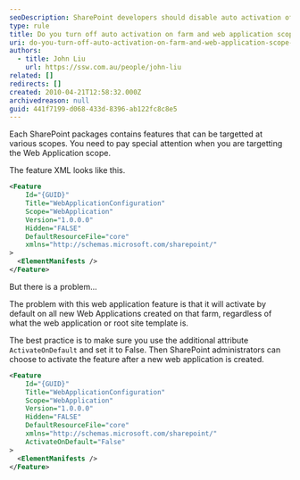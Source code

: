 ```yaml
---
seoDescription: SharePoint developers should disable auto activation of features at farm and web application scopes to ensure control over feature deployment.
type: rule
title: Do you turn off auto activation on farm and web application scope features?
uri: do-you-turn-off-auto-activation-on-farm-and-web-application-scope-features
authors:
  - title: John Liu
    url: https://ssw.com.au/people/john-liu
related: []
redirects: []
created: 2010-04-21T12:58:32.000Z
archivedreason: null
guid: 441f7199-d068-433d-8396-ab122fc8c8e5
---
```


Each SharePoint packages contains features that can be targetted at various scopes. You need to pay special attention when you are targetting the Web Application scope.

The feature XML looks like this.

```xml
<Feature
    Id="{GUID}"
    Title="WebApplicationConfiguration"
    Scope="WebApplication"
    Version="1.0.0.0"
    Hidden="FALSE"
    DefaultResourceFile="core"
    xmlns="http://schemas.microsoft.com/sharepoint/"
>
  <ElementManifests />
</Feature>
```

But there is a problem...

<!--endintro-->

The problem with this web application feature is that it will activate by default on all new Web Applications created on that farm, regardless of what the web application or root site template is.

The best practice is to make sure you use the additional attribute `ActivateOnDefault` and set it to False. Then SharePoint administrators can choose to activate the feature after a new web application is created.

```xml
<Feature
    Id="{GUID}"
    Title="WebApplicationConfiguration"
    Scope="WebApplication"
    Version="1.0.0.0"
    Hidden="FALSE"
    DefaultResourceFile="core"
    xmlns="http://schemas.microsoft.com/sharepoint/"
    ActivateOnDefault="False"
>
  <ElementManifests />
</Feature>
```
